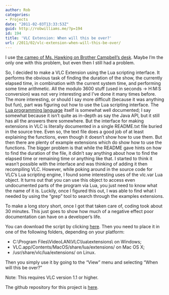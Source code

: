 ```yaml
---
author: Rob
categories:
- Projects
date: "2011-02-03T13:33:53Z"
guid: http://robwilliams.me/?p=194
id: 194
title: 'VLC Extension: When will this be over?'
url: /2011/02/vlc-extension-when-will-this-be-over/
---
```

I use [the cameo of Ms. Hawking on Brother Campbell’s desk](http://lostpedia.wikia.com/wiki/Catch-22#Trivia). Maybe I’m the only one with this problem, but even then I still had a problem.

So, I decided to make a VLC Extension using the Lua scripting interface. It performs the obvious task of finding the duration of the show, the currently elapsed time, in combination with the current system time, and performing some time arithmetic. All the modulo 3600 stuff (used in seconds -> H:M:S conversion) was not very interesting and I’ve done it many times before. The more interesting, or should I say more difficult (because it was anything but fun), part was figuring out how to use the Lua scripting interface. The [Lua programming language](http://www.lua.org/) itself is somewhat well documented; I say somewhat because it isn’t quite as in-depth as say the Java API, but it still has all the answers there somewhere. But the interface for making extensions in VLC is literally documented in a single README.txt file buried in the source tree. Even so, the text file does a good job of at least explaining the functions, even though it doesn’t show how to use them. But then there are plenty of example extensions which do show how to use the functions. The bigger problem is that while the README gave hints on how to find the duration of the file, it didn’t say anything about how to find the elapsed time or remaining time or anything like that. I started to think it wasn’t possible with the interface and was thinking of adding it then recompiling VLC. However, while poking around in the source code for VLC’s Lua scripting engine, I found some interesting uses of the vlc.var Lua object. It turns out that you can use this object to access even undocumented parts of the program via Lua, you just need to know what the name of it is. Luckily, once I figured this out, I was able to find what I needed by using the “grep” tool to search through the examples extensions.

To make a long story short, once I got that taken care of, coding took about 30 minutes. This just goes to show how much of a negative effect poor documentation can have on a developer’s life.

You can download the script by clicking [here](/weekly/when_will_this_be_over.lua "When will this be over? Lua Script"). Then you need to place it in one of the following folders, depending on your platform:

<div id="_mcePaste">
  <ul>
    <li>
      C:\Program Files\VideoLAN\VLC\lua\extensions\ on Windows;
    </li>
    <li>
      VLC.app/Contents/MacOS/share/lua/extensions/ on Mac OS X;
    </li>
    <li>
      /usr/share/vlc/lua/extensions/ on Linux.
    </li>
  </ul>
</div>

Then you simply use it by going to the “View” menu and selecting “When will this be over?”

Note: This requires VLC version 1.1 or higher.

The github repository for this project is [here](https://github.com/robwil/When-will-this-be-over-).